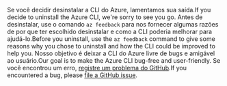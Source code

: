 <span data-ttu-id="95f2b-101">Se você decidir desinstalar a CLI do Azure, lamentamos sua saída.</span><span class="sxs-lookup"><span data-stu-id="95f2b-101">If you decide to uninstall the Azure CLI, we're sorry to see you go.</span></span> <span data-ttu-id="95f2b-102">Antes de desinstalar, use o comando `az feedback` para nos fornecer algumas razões de por que ter escolhido desinstalar e como a CLI poderia melhorar para ajudá-lo.</span><span class="sxs-lookup"><span data-stu-id="95f2b-102">Before you uninstall, use the `az feedback` command to give some reasons why you chose to uninstall and how the CLI could be improved to help you.</span></span> <span data-ttu-id="95f2b-103">Nosso objetivo é deixar a CLI do Azure livre de bugs e amigável ao usuário.</span><span class="sxs-lookup"><span data-stu-id="95f2b-103">Our goal is to make the Azure CLI bug-free and user-friendly.</span></span> <span data-ttu-id="95f2b-104">Se você encontrou um erro, [registre um problema do GitHub](https://github.com/Azure/azure-cli/issues).</span><span class="sxs-lookup"><span data-stu-id="95f2b-104">If you encountered a bug, please [file a GitHub issue](https://github.com/Azure/azure-cli/issues).</span></span>
